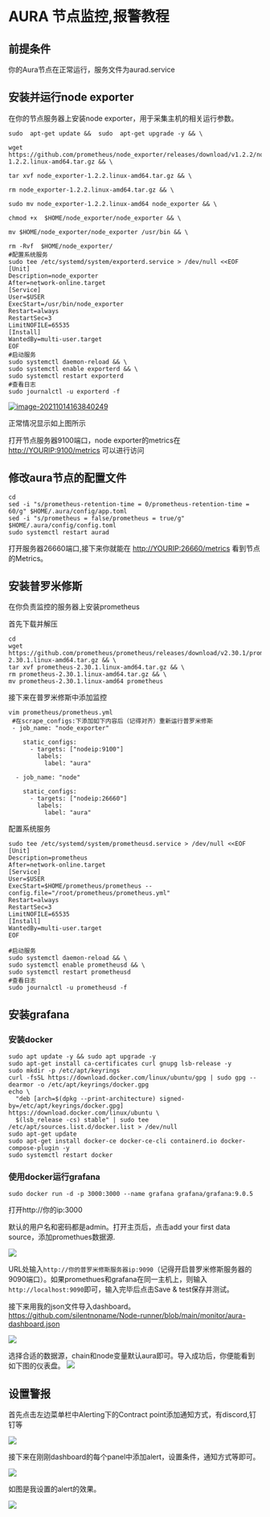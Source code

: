 # AURA 节点监控,报警教程

## 前提条件

你的Aura节点在正常运行，服务文件为aurad.service

## 安装并运行node exporter

在你的节点服务器上安装node exporter，用于采集主机的相关运行参数。

```
sudo  apt-get update &&  sudo  apt-get upgrade -y && \

wget https://github.com/prometheus/node_exporter/releases/download/v1.2.2/node_exporter-1.2.2.linux-amd64.tar.gz && \

tar xvf node_exporter-1.2.2.linux-amd64.tar.gz && \

rm node_exporter-1.2.2.linux-amd64.tar.gz && \

sudo mv node_exporter-1.2.2.linux-amd64 node_exporter && \

chmod +x  $HOME/node_exporter/node_exporter && \

mv $HOME/node_exporter/node_exporter /usr/bin && \

rm -Rvf  $HOME/node_exporter/
#配置系统服务
sudo tee /etc/systemd/system/exporterd.service > /dev/null <<EOF
[Unit]
Description=node_exporter
After=network-online.target
[Service]
User=$USER
ExecStart=/usr/bin/node_exporter
Restart=always
RestartSec=3
LimitNOFILE=65535
[Install]
WantedBy=multi-user.target
EOF
#启动服务
sudo systemctl daemon-reload && \
sudo systemctl enable exporterd && \
sudo systemctl restart exporterd
#查看日志
sudo journalctl -u exporterd -f
```

[![image-20211014163840249](https://raw.githubusercontent.com/silentnoname/silent666pic/master/img/image-20211014163840249.png)](https://raw.githubusercontent.com/silentnoname/silent666pic/master/img/image-20211014163840249.png)

正常情况显示如上图所示

打开节点服务器9100端口，node exporter的metrics在[http://YOURIP:9100/metrics](http://yourip:9100/metrics) 可以进行访问

## 修改aura节点的配置文件

```
cd
sed -i "s/prometheus-retention-time = 0/prometheus-retention-time = 60/g" $HOME/.aura/config/app.toml
sed -i "s/prometheus = false/prometheus = true/g" $HOME/.aura/config/config.toml
sudo systemctl restart aurad
```

打开服务器26660端口,接下来你就能在 [http://YOURIP:26660/metrics](http://yourip:26660/metrics) 看到节点的Metrics。

## 安装普罗米修斯

在你负责监控的服务器上安装prometheus

首先下载并解压

```
cd
wget https://github.com/prometheus/prometheus/releases/download/v2.30.1/prometheus-2.30.1.linux-amd64.tar.gz && \
tar xvf prometheus-2.30.1.linux-amd64.tar.gz && \
rm prometheus-2.30.1.linux-amd64.tar.gz && \
mv prometheus-2.30.1.linux-amd64 prometheus
```

接下来在普罗米修斯中添加监控

```
vim prometheus/prometheus.yml 
 #在scrape_configs:下添加如下内容后（记得对齐）重新运行普罗米修斯
 - job_name: "node_exporter"

    static_configs:
      - targets: ["nodeip:9100"]
        labels:
          label: "aura"

  - job_name: "node"

    static_configs:
      - targets: ["nodeip:26660"]
        labels:
          label: "aura"
```

配置系统服务

```
sudo tee /etc/systemd/system/prometheusd.service > /dev/null <<EOF
[Unit]
Description=prometheus
After=network-online.target
[Service]
User=$USER
ExecStart=$HOME/prometheus/prometheus --config.file="/root/prometheus/prometheus.yml"
Restart=always
RestartSec=3
LimitNOFILE=65535
[Install]
WantedBy=multi-user.target
EOF

#启动服务
sudo systemctl daemon-reload && \
sudo systemctl enable prometheusd && \
sudo systemctl restart prometheusd
#查看日志
sudo journalctl -u prometheusd -f
```

## 安装grafana

### 安装docker

```
sudo apt update -y && sudo apt upgrade -y
sudo apt-get install ca-certificates curl gnupg lsb-release -y
sudo mkdir -p /etc/apt/keyrings
curl -fsSL https://download.docker.com/linux/ubuntu/gpg | sudo gpg --dearmor -o /etc/apt/keyrings/docker.gpg
echo \
  "deb [arch=$(dpkg --print-architecture) signed-by=/etc/apt/keyrings/docker.gpg] https://download.docker.com/linux/ubuntu \
  $(lsb_release -cs) stable" | sudo tee /etc/apt/sources.list.d/docker.list > /dev/null
sudo apt-get update
sudo apt-get install docker-ce docker-ce-cli containerd.io docker-compose-plugin -y
sudo systemctl restart docker
```

### 使用docker运行grafana

```
sudo docker run -d -p 3000:3000 --name grafana grafana/grafana:9.0.5
```

打开http://你的ip:3000

默认的用户名和密码都是admin。打开主页后，点击add your first data source，添加promethues数据源.

![](https://raw.githubusercontent.com/silentnoname/silent666pic/master/img/grafanadb.jpg)

URL处输入`http://你的普罗米修斯服务器ip:9090`（记得开启普罗米修斯服务器的9090端口）。如果promethues和grafana在同一主机上，则输入`http://localhost:9090`即可，输入完毕后点击Save & test保存并测试。

接下来用我的json文件导入dashboard。https://github.com/silentnoname/Node-runner/blob/main/monitor/aura-dashboard.json

![](https://raw.githubusercontent.com/silentnoname/silent666pic/master/img/auradashboard.jpg)

选择合适的数据源，chain和node变量默认aura即可。导入成功后，你便能看到如下图的仪表盘。
![](https://raw.githubusercontent.com/silentnoname/silent666pic/master/img/dashboard.jpg)



## 设置警报

首先点击左边菜单栏中Alerting下的Contract point添加通知方式，有discord,钉钉等

![](https://raw.githubusercontent.com/silentnoname/silent666pic/master/img/contactpoint.jpg)

接下来在刚刚dashboard的每个panel中添加alert，设置条件，通知方式等即可。

![](https://raw.githubusercontent.com/silentnoname/silent666pic/master/img/alert.jpg)

如图是我设置的alert的效果。

![](https://raw.githubusercontent.com/silentnoname/silent666pic/master/img/disalert.jpg)

